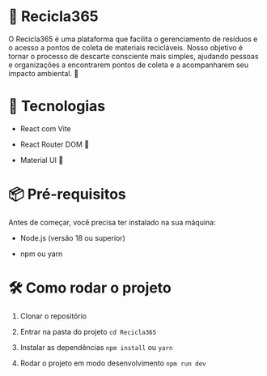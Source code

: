 # 📘 Recicla365

O Recicla365 é uma plataforma que facilita o gerenciamento de resíduos e o acesso a pontos de coleta de materiais recicláveis.
Nosso objetivo é tornar o processo de descarte consciente mais simples, ajudando pessoas e organizações a encontrarem pontos de coleta e a acompanharem seu impacto ambiental. 🌱


# 🚀 Tecnologias

- React com Vite

- React Router DOM 🔀

- Material UI 🎨

# 📦 Pré-requisitos

Antes de começar, você precisa ter instalado na sua máquina:

- Node.js (versão 18 ou superior)

- npm ou yarn

# 🛠️ Como rodar o projeto

1. Clonar o repositório

2. Entrar na pasta do projeto
`
cd Recicla365
`

3. Instalar as dependências
`npm install` ou `yarn `

4. Rodar o projeto em modo desenvolvimento `npm run dev`